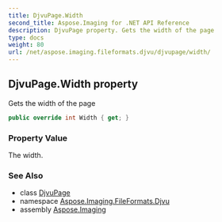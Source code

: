 ```yaml
---
title: DjvuPage.Width
second_title: Aspose.Imaging for .NET API Reference
description: DjvuPage property. Gets the width of the page
type: docs
weight: 80
url: /net/aspose.imaging.fileformats.djvu/djvupage/width/
---
```

## DjvuPage.Width property

Gets the width of the page

```csharp
public override int Width { get; }
```

### Property Value

The width.

### See Also

* class [DjvuPage](../)
* namespace [Aspose.Imaging.FileFormats.Djvu](../../djvupage/)
* assembly [Aspose.Imaging](../../../)


